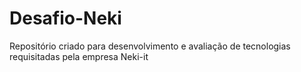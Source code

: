 # Desafio-Neki

Repositório criado para desenvolvimento e avaliação de tecnologias requisitadas pela empresa Neki-it
